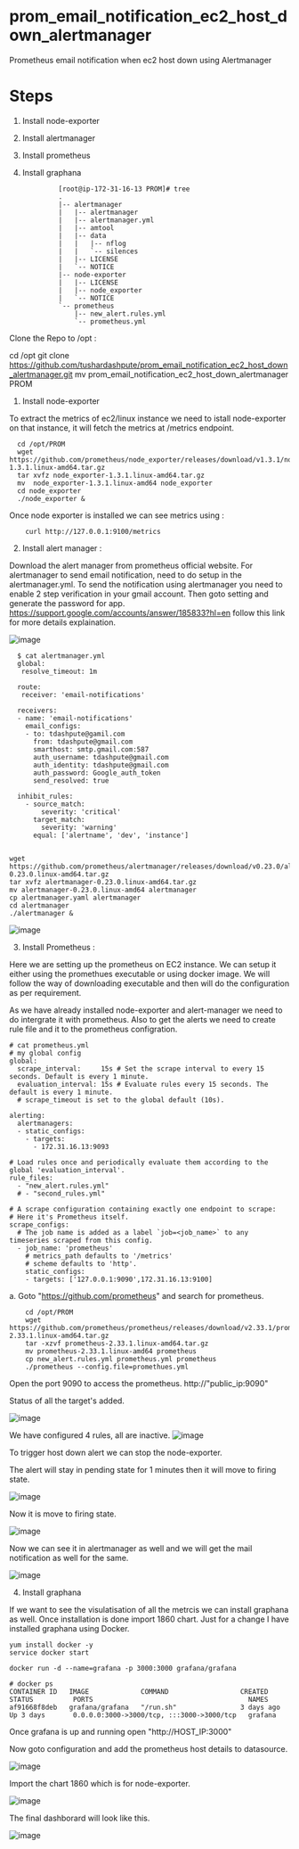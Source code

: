 # prom_email_notification_ec2_host_down_alertmanager
Prometheus  email notification when ec2 host down using Alertmanager

Steps
=====
1. Install node-exporter 
2. Install alertmanager
3. Install prometheus 
4. Install graphana

                [root@ip-172-31-16-13 PROM]# tree
                .
                |-- alertmanager
                |   |-- alertmanager
                |   |-- alertmanager.yml
                |   |-- amtool
                |   |-- data
                |   |   |-- nflog
                |   |   `-- silences
                |   |-- LICENSE
                |   `-- NOTICE
                |-- node-exporter
                |   |-- LICENSE
                |   |-- node_exporter
                |   `-- NOTICE
                `-- prometheus
                    |-- new_alert.rules.yml
                    `-- prometheus.yml


Clone the Repo to /opt :

cd /opt
git clone https://github.com/tushardashpute/prom_email_notification_ec2_host_down_alertmanager.git
mv prom_email_notification_ec2_host_down_alertmanager PROM
 
 1. Install node-exporter
 
 To extract the metrics of ec2/linux instance we need to istall node-exporter on that instance, it will fetch the metrics at /metrics endpoint.

      cd /opt/PROM
      wget https://github.com/prometheus/node_exporter/releases/download/v1.3.1/node_exporter-1.3.1.linux-amd64.tar.gz
      tar xvfz node_exporter-1.3.1.linux-amd64.tar.gz
      mv  node_exporter-1.3.1.linux-amd64 node_exporter
      cd node_exporter
      ./node_exporter &

Once node exporter is installed we can see metrics using : 

        curl http://127.0.0.1:9100/metrics

2. Install alert manager :

Download the alert manager from prometheus official website. For alertmanager to send email notification, need to do setup in the alertmanager.yml.
To send the notification using alertmanager you need to enable 2 step verification in your gmail account. Then goto setting and generate the password for app.
https://support.google.com/accounts/answer/185833?hl=en follow this link for more details explaination.

![image](https://user-images.githubusercontent.com/74225291/152950081-e01fa53b-b53a-4e3d-ae70-76ccd1d3f340.png)


      $ cat alertmanager.yml 
      global:
       resolve_timeout: 1m

      route:
       receiver: 'email-notifications'

      receivers:
      - name: 'email-notifications'
        email_configs:
        - to: tdashpute@gamil.com
          from: tdashpute@gmail.com
          smarthost: smtp.gmail.com:587
          auth_username: tdashpute@gmail.com
          auth_identity: tdashpute@gmail.com
          auth_password: Google_auth_token
          send_resolved: true

      inhibit_rules:
        - source_match:
            severity: 'critical'
          target_match:
            severity: 'warning'
          equal: ['alertname', 'dev', 'instance']


    wget https://github.com/prometheus/alertmanager/releases/download/v0.23.0/alertmanager-0.23.0.linux-amd64.tar.gz
    tar xvfz alertmanager-0.23.0.linux-amd64.tar.gz
    mv alertmanager-0.23.0.linux-amd64 alertmanager
    cp alertmanager.yaml alertmanager
    cd alertmanager
    ./alertmanager &

![image](https://user-images.githubusercontent.com/74225291/149608579-d4d25755-1d28-4454-a4d0-91c6a55632a2.png)


3. Install Prometheus :

Here we are setting up the prometheus on EC2 instance. We can setup it either using the promethues executable or using docker image.
We will follow the way of downloading executable and then will do the configuration as per requirement.

As we have already installed node-exporter and alert-manager we need to do intergrate it with prometheus.
Also to get the alerts we need to create rule file and it to the prometheus configration.

    # cat prometheus.yml 
    # my global config
    global:
      scrape_interval:     15s # Set the scrape interval to every 15 seconds. Default is every 1 minute.
      evaluation_interval: 15s # Evaluate rules every 15 seconds. The default is every 1 minute.
      # scrape_timeout is set to the global default (10s).

    alerting:
      alertmanagers:
      - static_configs:
        - targets:
          - 172.31.16.13:9093

    # Load rules once and periodically evaluate them according to the global 'evaluation_interval'.
    rule_files:
      - "new_alert.rules.yml"
      # - "second_rules.yml"

    # A scrape configuration containing exactly one endpoint to scrape:
    # Here it's Prometheus itself.
    scrape_configs:
      # The job name is added as a label `job=<job_name>` to any timeseries scraped from this config.
      - job_name: 'prometheus'
        # metrics_path defaults to '/metrics'
        # scheme defaults to 'http'.
        static_configs:
        - targets: ['127.0.0.1:9090',172.31.16.13:9100]


a. Goto "https://github.com/prometheus" and search for prometheus.

        cd /opt/PROM
        wget https://github.com/prometheus/prometheus/releases/download/v2.33.1/prometheus-2.33.1.linux-amd64.tar.gz
        tar -xzvf prometheus-2.33.1.linux-amd64.tar.gz
        mv prometheus-2.33.1.linux-amd64 prometheus
        cp new_alert.rules.yml prometheus.yml prometheus
        ./prometheus --config.file=promethues.yml
       
 Open the port 9090 to access the prometheus.
 http://"public_ip:9090"

Status of all the target's added.

![image](https://user-images.githubusercontent.com/74225291/149608908-d170dcb4-157b-4546-b776-2255ff075dd0.png)


We have configured 4 rules, all are inactive.
![image](https://user-images.githubusercontent.com/74225291/149608990-ad139f5d-e56e-43b9-b9cf-d4b6e4c3b1fa.png)

To trigger host down alert we can stop the node-exporter.

The alert will stay in pending state for 1 minutes then it will move to firing state.

![image](https://user-images.githubusercontent.com/74225291/149609172-146ae795-7c8d-4213-bebd-d9c245dda02c.png)

Now it is move to firing state.

![image](https://user-images.githubusercontent.com/74225291/149609211-c1f31096-3804-4ed5-bdc9-699d8a171f3d.png)


Now we can see it in alertmanager as well and we will get the mail notification as well for the same.

![image](https://user-images.githubusercontent.com/74225291/149609269-fdd8fb56-a1af-4a33-9198-83b47a0b453d.png)


4. Install graphana

If we want to see the visulatisation of all the metrcis we can install graphana as well. Once installation is done import 1860 chart.
Just for a change I have installed graphana using Docker.

    yum install docker -y
    service docker start

    docker run -d --name=grafana -p 3000:3000 grafana/grafana

    # docker ps
    CONTAINER ID   IMAGE             COMMAND                  CREATED          STATUS          PORTS                                       NAMES
    af91668f8deb   grafana/grafana   "/run.sh"                3 days ago       Up 3 days       0.0.0.0:3000->3000/tcp, :::3000->3000/tcp   grafana


Once grafana is up and running open "http://HOST_IP:3000"

Now goto configuration and add the prometheus host details to datasource.

![image](https://user-images.githubusercontent.com/74225291/149609749-02c217eb-6f01-4d17-9bef-6788bd59fdf4.png)

Import the chart 1860 which is for node-exporter.

![image](https://user-images.githubusercontent.com/74225291/149609810-6f804c85-9da8-4fe8-a88f-f0530e551527.png)

The final dashborard will look like this.

![image](https://user-images.githubusercontent.com/74225291/149608417-691f53fd-0d02-4bc6-a32d-36c4b6813ce0.png)




 
